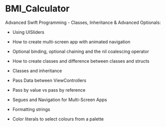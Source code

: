 # BMI_Calculator

Advanced Swift Programming - Classes, Inheritance & Advanced Optionals:

* Using UISliders

* How to create multi-screen app with animated navigation

* Optional binding, optional chaining and the nil coalescing operator

* How to create classes and difference between classes and structs

* Classes and inheritance 

* Pass Data between ViewControllers

* Pass by value vs pass by reference

* Segues and Navigation for Multi-Screen Apps

* Formatting strings

* Color literals to select colours from a palette
